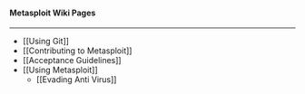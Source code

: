 #### Metasploit Wiki Pages
***
* [[Using Git]]
* [[Contributing to Metasploit]]
* [[Acceptance Guidelines]]
* [[Using Metasploit]]
  * [[Evading Anti Virus]]

